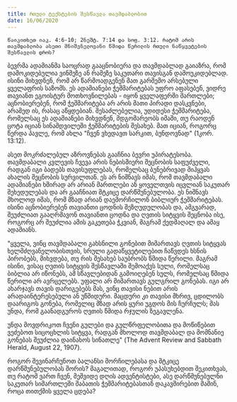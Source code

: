 ```yaml
---
title: რთული ტექსტების შესწავლა თავმდაბლობით
date: 16/06/2020
---
```


`წაიკითხეთ იაკ. 4:6-10; 2ნეშტ. 7:14 და სოფ. 3:12. რატომ არის თავმდაბლობა ასეთი მნიშვნელოვანი წმიდა წერილის რთული ნაწყვეტების შესწავლის დროს?`

ბევრმა ადამიანმა საოცრად გააცნობიერა და თავმდაბლად გაიაზრა, რომ დამოკიდებულია ვინმეზე ან რამეზე საკუთარი თავისგან დამოუკიდებლად. ისინი მიხვდნენ, რომ არ წარმოადგენენ მათ გარშემო არსებული ყველაფრის საზომს. ეს ადამიანები ჭეშმარიტებას უფრო აფასებენ, ვიდრე თავიანთ ეგოისტურ მოთხოვნილებას - იყონ ყველაფერში მართლები; აცნობიერებენ, რომ ჭეშმარიტება არ არის მათი პირადი დასკვნები, არამედ ის, რასაც აწყდებიან. შესაძლებელია, უდიდესი ჭეშმარიტება, რომელსაც ეს ადამიანები მიხვდნენ, მდგომარეობს იმაში, თუ რაოდენ ცოტა იციან სინამდვილეში ჭეშმარიტების შესახებ. მათ იციან, როგორც წერდა პავლე, რომ ახლა "ჩვენ ვხედავთ სარკით, ბუნდოვნად" (1კორ. 13:12).

ასეთ მოკრძალებულ აზროვნებას გააჩნია ბევრი უპირატესობა. თავმდაბალი კვლევის ჩვევა არის ნებისმიერი შეცნობის საფუძველი, რადგან იგი ბადებს თავისუფლებას, რომელსაც ბუნებრივად მიჰყვას ახალის შეცნობის სურვილთან. ეს არ ნიშნავს იმას, რომ თავმდაბალი ადამიანები ხშირად არ არიან მართლები ან ყოველთვის იცვლიან საკუთარ შეხედულებას და არ გააჩნიათ მტკიცე დარწმუნებულობა. ეს ნიშნავს მხოლოდ იმას, რომ მზად არიან დაემორჩილონ ბიბლიურ ჭეშმარიტებას. ისინი აცნობიერებენ თავიანთი ცოდნის შეზღუდულობას და, ამგვარად, შეუძლიათ გააღრმავონ თავიანთი ცოდნა და ღვთის სიტყვის შეცნობა ისე, როგორც არ შეუძლია ამის გაკეთება ჭკვიან, მაგრამ ქედმაღალ  და ამაყ ადამიანს.

"ყველა, ვინც თავმდაბალი გახსნილი გონებით მიმართავს ღვთის სიტყვას ხელმძღვანელობისთვის, სრული გადაწყვეტილებით ჩაწვდეს ხსნის პირობებს, მიხვდება, თუ რის შესახებ საუბრობს წმიდა წერილი. მაგრამ ისინი, ვისაც ღვთის სიტყვის შესწავლაში შემოაქვს სული, რომელსაც ბიბლია არ იწონებს, ამ სწავლებიდან გამოიღებენ სულს, რომელსაც წმიდა წერილი არ ავრცელებს. უფალი არ მიმართავს გულგრილ გონებას. იგი არ ახარჯავს თავის დარიგებებს მას, ვინც თავისი ნებით არის არადაინტერესებული ან უწმიდური. მაცდური კი თავისი მხრივ, ცდილობს დაარიგოს გონება, რომელიც მზად არის ყური უგდოს მის ჩურჩულს; მას უნდა, რომ გაანადგუროს ღვთის წმიდა რჯულის ზეგავლენა.

უნდა მოვდრიკოთ ჩვენი გულები და გულწრფელობითა და მოწიწებით ვეძებოთ სიცოცხლის სიტყვა, რადგან მხოლოდ თავმდაბალ და მომნანიე გონებას შეუძლია დაინახოს სინათლე" (The Advent Review and Sabbath Herald, August 22, 1907).

როგორ შევინარჩუნოთ ბალანსი მორჩილებასა და მტკიცე დარწმუნებულობას შორის? მაგალითად, როგორ უპასუხებდით შეკითხვას, თუ რატომ ვართ ჩვენ, მეშვიდე დღის ადვენტისტები, ასე დარწმუნებულნი საკუთარ სიმართლეში შაბათის ჭეშმარიტებასთან დაკავშირებით მაშინ, როცა თითქმის ყველა ცდება?